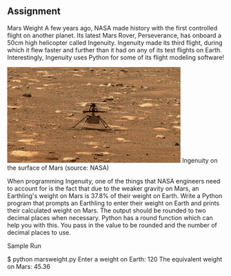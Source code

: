 ## Assignment

Mars Weight
A few years ago, NASA made history with the first controlled flight on another planet. Its latest Mars Rover, Perseverance, has onboard a 50cm high helicopter called Ingenuity. Ingenuity made its third flight, during which it flew faster and further than it had on any of its test flights on Earth. Interestingly, Ingenuity uses Python for some of its flight modeling software!

![alt text](image.png)
Ingenuity on the surface of Mars (source: NASA)

When programming Ingenuity, one of the things that NASA engineers need to account for is the fact that due to the weaker gravity on Mars, an Earthling's weight on Mars is 37.8% of their weight on Earth. Write a Python program that prompts an Earthling to enter their weight on Earth and prints their calculated weight on Mars. The output should be rounded to two decimal places when necessary. Python has a round function which can help you with this. You pass in the value to be rounded and the number of decimal places to use.

Sample Run

$ python marsweight.py
Enter a weight on Earth: 120
The equivalent weight on Mars: 45.36
